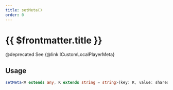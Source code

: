 ```yaml
---
title: setMeta()
order: 0
---
```


# {{ $frontmatter.title }}

@deprecated See {@link ICustomLocalPlayerMeta} 

## Usage

```ts
setMeta<V extends any, K extends string = string>(key: K, value: shared.InterfaceValueByKey<ICustomLocalPlayerMeta, K, V>): void;
```
